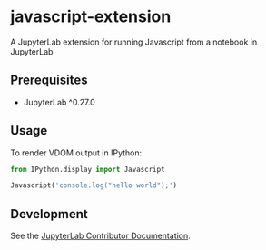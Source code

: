 # javascript-extension

A JupyterLab extension for running Javascript from a notebook in JupyterLab

## Prerequisites

- JupyterLab ^0.27.0

## Usage

To render VDOM output in IPython:

```python
from IPython.display import Javascript

Javascript('console.log("hello world");')
```

## Development

See the [JupyterLab Contributor Documentation](https://github.com/jupyterlab/jupyterlab/blob/3.1.x/CONTRIBUTING.md).
